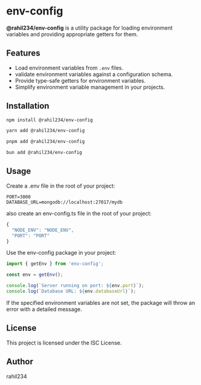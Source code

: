# env-config

**@rahil234/env-config** is a utility package for loading environment variables and providing appropriate getters for them.

## Features

- Load environment variables from `.env` files.
- validate environment variables against a configuration schema.
- Provide type-safe getters for environment variables.
- Simplify environment variable management in your projects.

## Installation

```bash
npm install @rahil234/env-config

yarn add @rahil234/env-config

pnpm add @rahil234/env-config

bun add @rahil234/env-config
```

## Usage

Create a .env file in the root of your project:

```plaintext
PORT=3000
DATABASE_URL=mongodb://localhost:27017/mydb
```

also create an env-config.ts file in the root of your project:
```typescript
{
  "NODE_ENV": "NODE_ENV", 
  "PORT": "PORT"
}
```

Use the env-config package in your project:

```javascript
import { getEnv } from 'env-config';

const env = getEnv();

console.log(`Server running on port: ${env.port}`);
console.log(`Database URL: ${env.databaseUrl}`);
```

If the specified environment variables are not set, the package will throw an error with a detailed message.

## License

This project is licensed under the ISC License.

## Author

rahil234